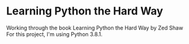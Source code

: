 # Learning Python the Hard Way
Working through the book Learning Python the Hard Way by Zed Shaw  
For this project, I'm using Python 3.8.1.

